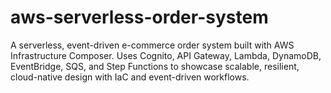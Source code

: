# aws-serverless-order-system
A serverless, event-driven e-commerce order system built with AWS Infrastructure Composer. Uses Cognito, API Gateway, Lambda, DynamoDB, EventBridge, SQS, and Step Functions to showcase scalable, resilient, cloud-native design with IaC and event-driven workflows.
